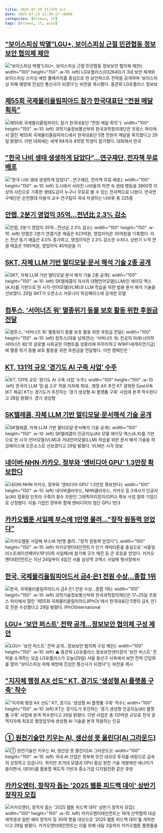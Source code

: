 ```yaml
---
title: 2025.07.29 IT/과학 뉴스
date: 2025-07-29 12:30:17 +0900
categories: [krnews, it]
tags: [krnews, it, auto]
---
```

## [“보이스피싱 박멸”LGU+, 보이스피싱 근절 민관협동 정보보안 협의체 제안](https://n.news.naver.com/mnews/article/018/0006076005)

![“보이스피싱 박멸”LGU+, 보이스피싱 근절 민관협동 정보보안 협의체 제안](https://mimgnews.pstatic.net/image/origin/018/2025/07/29/6076005.jpg?type=nf220_150){: width="100" height="150" .w-10 .left}
LG유플러스(032640)가 3대 보안 체계와 보이스피싱·스미싱 예방 풀패키지를 중심으로 한 보안퍼스트 전략을 공개하며 ‘보이스피싱 피해 예방에 진심인 통신사가 되겠다’는 비전을 제시했다. 홍관희 LG유플러스 정보보

## [제55회 국제물리올림피아드 참가 한국대표단 “전원 메달 획득”](https://n.news.naver.com/mnews/article/030/0003336086)

![제55회 국제물리올림피아드 참가 한국대표단 “전원 메달 획득”](https://mimgnews.pstatic.net/image/origin/030/2025/07/29/3336086.jpg?type=nf220_150){: width="100" height="150" .w-10 .left}
과학기술정보통신부와 한국과학창의재단은 프랑스 파리에서 열린 제55회 국제물리올림피아드에서 한국대표단 5명 전원이 메달을 획득했다고 29일 밝혔다. 이번 대회에는 세계 94개국 415명 학생이 참가했다. 대회에서 한국

## ["한국 나비 생태 생생하게 담았다"…연구재단, 전자책 무료 배포](https://n.news.naver.com/mnews/article/421/0008398741)

!["한국 나비 생태 생생하게 담았다"…연구재단, 전자책 무료 배포](https://mimgnews.pstatic.net/image/origin/421/2025/07/29/8398741.jpg?type=nf220_150){: width="100" height="150" .w-10 .left}
도시에서 사라진 나비들의 자연 속 생태 행동을 3800컷 이상의 사진으로 기록한 생태도감이 누구나 무료로 볼 수 있는 전자책으로 나왔다. 한국연구재단은 순천향대 이용석 교수 연구팀이 국내 자생하는 나비류 총 225종

## [안랩, 2분기 영업익 35억…전년比 2.3% 감소](https://n.news.naver.com/mnews/article/003/0013390276)

![안랩, 2분기 영업익 35억…전년比 2.3% 감소](https://mimgnews.pstatic.net/image/origin/003/2025/07/29/13390276.jpg?type=nf220_150){: width="100" height="150" .w-10 .left}
안랩은 2분기 연결기준 매출은 623억원, 영업이익은 35억원을 기록했다. 이는 전년 동기 매출은 4.0% 증가하고, 영업이익은 2.3% 감소한 수치다. 상반기 누적 연결 매출은 1195억원, 영업이익 45억원을 기

## [SKT, 자체 LLM 기반 멀티모달·문서 해석 기술 2종 공개](https://n.news.naver.com/mnews/article/277/0005629375)

![SKT, 자체 LLM 기반 멀티모달·문서 해석 기술 2종 공개](https://mimgnews.pstatic.net/image/origin/277/2025/07/29/5629375.jpg?type=nf220_150){: width="100" height="150" .w-10 .left}
SK텔레콤이 자사의 대형언어모델(LLM)인 에이닷 엑스(A.X)를 기반으로 한 시각-언어모델(VLM)과 LLM 학습을 위한 범용 문서 해석 기술을 선보였다. 29일 SKT가 오픈소스 커뮤니티 허깅페이스에 공개한 모델

## [컴투스, ‘서머너즈 워’ 멸종위기 동물 보호 활동 위한 후원금 전달](https://n.news.naver.com/mnews/article/009/0005532717)

![컴투스, ‘서머너즈 워’ 멸종위기 동물 보호 활동 위한 후원금 전달](https://mimgnews.pstatic.net/image/origin/009/2025/07/29/5532717.jpg?type=nf220_150){: width="100" height="150" .w-10 .left}
컴투스(대표 남재관)는 ‘서머너즈 워: 천공의 아레나(이하 서머너즈 워)’의 글로벌 사회공헌 이벤트를 성황리에 마무리하고 WWF(세계자연기금)에 멸종 위기 동물 보호 활동을 위한 후원금을 전달했다. 이번 캠페인은 ‘

## [KT, 131억 규모 ‘경기도 AI 구축 사업’ 수주](https://n.news.naver.com/mnews/article/016/0002505941)

![KT, 131억 규모 ‘경기도 AI 구축 사업’ 수주](https://mimgnews.pstatic.net/image/origin/016/2025/07/28/2505941.jpg?type=nf220_150){: width="100" height="150" .w-10 .left}
한국어 LLM ‘믿:음 2.0’ 적용 지자체 최대…행정 AX 추진 KT 광화문 East사옥 [KT 제공] KT는 경기도가 추진하는 ‘경기 생성형 AI 플랫폼 구축’ 사업에 본격 착수한다고 28일 밝혔다. 경기 생성형

## [SK텔레콤, 자체 LLM 기반 멀티모달·문서해석 기술 공개](https://n.news.naver.com/mnews/article/366/0001096329)

![SK텔레콤, 자체 LLM 기반 멀티모달·문서해석 기술 공개](https://mimgnews.pstatic.net/image/origin/366/2025/07/29/1096329.jpg?type=nf220_150){: width="100" height="150" .w-10 .left}
SK텔레콤이 인공지능(AI) 모델 에이닷 엑스(A.X)를 기반으로 한 시각-언어모델(VLM)과 거대언어모델(LLM) 학습을 위한 문서 해석 기술을 허깅페이스에 오픈소스로 선보였다고 29일 밝혔다. VLM은 시각 정보

## [네이버·NHN·카카오, 정부와 '엔비디아 GPU' 1.3만장 확보한다](https://n.news.naver.com/mnews/article/003/0013389607)

![네이버·NHN·카카오, 정부와 '엔비디아 GPU' 1.3만장 확보한다](https://mimgnews.pstatic.net/image/origin/003/2025/07/28/13389607.jpg?type=nf220_150){: width="100" height="150" .w-10 .left}
네이버클라우드, NHN클라우드, 카카오 등 3개사가 인공지능(AI) 컴퓨팅 인프라 구축의 필수 자원인 그래픽처리장치(GPU) 확보 사업 참여 기업으로 선정됐다. 이들 기업인 정부와 함께 엔비디아의 첨단 GPU 1만3

## [카카오웹툰 서일페 부스에 1만명 몰려…"창작 원동력 얻었다"](https://n.news.naver.com/mnews/article/008/0005228262)

![카카오웹툰 서일페 부스에 1만명 몰려…"창작 원동력 얻었다"](https://mimgnews.pstatic.net/image/origin/008/2025/07/29/5228262.jpg?type=nf220_150){: width="100" height="150" .w-10 .left}
카카오엔터테인먼트가 인기 캐릭터툰을 중심으로 '서울일러스트레이션페어V.19'(이하 서일페)에 참가해 굿즈 매진 등 큰 호응을 얻었다. 카카오엔터테인먼트는 지난 24일부터 4일간 서울 삼성역 코엑스 서일페 행사장에서

## [한국, 국제물리올림피아드서 금4·은1 전원 수상…종합 1위](https://n.news.naver.com/mnews/article/277/0005629422)

![한국, 국제물리올림피아드서 금4·은1 전원 수상…종합 1위](https://mimgnews.pstatic.net/image/origin/277/2025/07/29/5629422.jpg?type=nf220_150){: width="100" height="150" .w-10 .left}
과학기술정보통신부와 한국과학창의재단은 17~25일 프랑스 파리에서 열린 '제55회 국제물리올림피아드(IPhO)'에서 한국대표단 5명이 금4, 은1로 전원 수상했다고 29일 밝혔다. IPhO(International

## [LGU+ '보안 퍼스트' 전략 공개…정보보안 협의체 구성 제안](https://n.news.naver.com/mnews/article/055/0001279388)

![LGU+ '보안 퍼스트' 전략 공개…정보보안 협의체 구성 제안](https://mimgnews.pstatic.net/image/origin/055/2025/07/29/1279388.jpg?type=nf220_150){: width="100" height="150" .w-10 .left}
▲ 홍관희 LG유플러스 정보보안센터장이 '보안 퍼스트' 전략을 소개하는 모습 LG유플러스가 오늘(29일) 서울 용산구 사옥에서 보안 전략 간담회를 열어 "보이스피싱 피해 예방에 진심인 통신사가 되겠다"는 비전을 제시

## ["지자체 행정 AX 선도” KT, 경기도 ‘생성형 AI 플랫폼 구축' 착수](https://n.news.naver.com/mnews/article/014/0005383362)

!["지자체 행정 AX 선도” KT, 경기도 ‘생성형 AI 플랫폼 구축' 착수](https://mimgnews.pstatic.net/image/origin/014/2025/07/28/5383362.jpg?type=nf220_150){: width="100" height="150" .w-10 .left}
KT는 경기도가 추진하는 ‘경기 생성형 인공지능(AI) 플랫폼 구축’ 사업에 본격 착수한다고 28일 밝혔다. 이번 사업은 총 131억원 규모로 전국 광역지자체 최초로 행정업무에 생성형 AI 기술을 본격 적용하는 인공

## [① 원천기술만 키우는 AI, 생산성 못 올린다[AI 그라운드]](https://n.news.naver.com/mnews/article/138/0002201606)

![① 원천기술만 키우는 AI, 생산성 못 올린다[AI 그라운드]](https://mimgnews.pstatic.net/image/origin/138/2025/07/29/2201606.jpg?type=nf220_150){: width="100" height="150" .w-10 .left}
국내 AI 산업은 정부와 민간 대규모 투자를 바탕으로 급속히 성장하고 있습니다. 하지만 초거대 모델과 GPU 중심 원천 기술 개발에만 에너지가 쏠리면서, 데이터를 활용할 제도적 기반과 중소기업 디지털전환 같은 후방

## [카카오엔터, 창작자 돕는 '2025 웹툰 피드백 데이' 상반기 창작자 모집](https://n.news.naver.com/mnews/article/119/0002984590)

![카카오엔터, 창작자 돕는 '2025 웹툰 피드백 데이' 상반기 창작자 모집](https://mimgnews.pstatic.net/image/origin/119/2025/07/28/2984590.jpg?type=nf220_150){: width="100" height="150" .w-10 .left}
카카오엔터테인먼트는 19개 산학협력 대상 재학생과 일반 예비 창작자 등 30여 명을 대상으로 '2025 웹툰 피드백 데이'를 개최한다고 28일 밝혔다. 카카오엔터테인먼트는 이를 위해 내달 3일까지 카카오웹툰 플랫폼을

